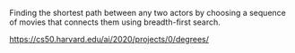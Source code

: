 Finding the shortest path between any two actors by choosing a sequence of movies that connects them using breadth-first search.

https://cs50.harvard.edu/ai/2020/projects/0/degrees/
